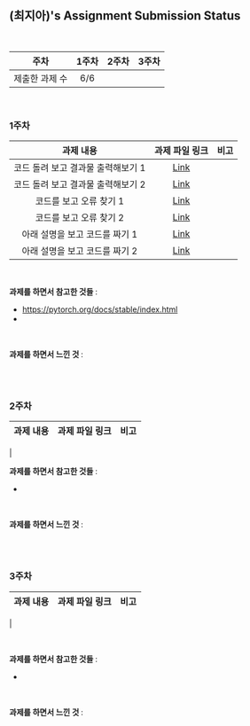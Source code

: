 ## (최지아)'s Assignment Submission Status

<br>

| 주차 | 1주차 | 2주차 | 3주차 |
| :---: | :---: | :---: | :---: |
| 제출한 과제 수 | 6/6 | 
<br>

### 1주차

| 과제 내용 | 과제 파일 링크 | 비고 |
| :---: | :---: | :---: |
| 코드 돌려 보고 결과물 출력해보기 1	| [Link](https://github.com/gachonNEKA/assignment/blob/main/1%EA%B8%B0/%EC%B5%9C%EC%A7%80%EC%95%84/1%EC%A3%BC%EC%B0%A8%201-1) |
| 코드 돌려 보고 결과물 출력해보기 2 | [Link](https://github.com/gachonNEKA/assignment/blob/main/1%EA%B8%B0/%EC%B5%9C%EC%A7%80%EC%95%84/1%EC%A3%BC%EC%B0%A8%201-2) |
| 코드를 보고 오류 찾기 1 | [Link](https://github.com/gachonNEKA/assignment/blob/main/1%EA%B8%B0/%EC%B5%9C%EC%A7%80%EC%95%84/1%EC%A3%BC%EC%B0%A8%202-1) |
| 코드를 보고 오류 찾기 2 | [Link](https://github.com/gachonNEKA/assignment/blob/main/1%EA%B8%B0/%EC%B5%9C%EC%A7%80%EC%95%84/1%EC%A3%BC%EC%B0%A8%202-2) |
| 아래 설명을 보고 코드를 짜기 1	|[Link](https://github.com/gachonNEKA/assignment/blob/main/1%EA%B8%B0/%EC%B5%9C%EC%A7%80%EC%95%84/1%EC%A3%BC%EC%B0%A8%203-1) |
| 아래 설명을 보고 코드를 짜기 2 |[Link](https://github.com/gachonNEKA/assignment/blob/main/1%EA%B8%B0/%EC%B5%9C%EC%A7%80%EC%95%84/1%EC%A3%BC%EC%B0%A8%203-2) |
<br>

<b> 과제를 하면서 참고한 것들 </b> :
- https://pytorch.org/docs/stable/index.html 
- 
<br>

<b> 과제를 하면서 느낀 것 </b> :


<br>
<br>

### 2주차

| 과제 내용 | 과제 파일 링크 | 비고 |
| :---: | :---: | :---: |
| 
<br>

<b> 과제를 하면서 참고한 것들 </b> :

- 

<br>

<b> 과제를 하면서 느낀 것 </b> :



<br>
<br>

### 3주차

| 과제 내용 | 과제 파일 링크 | 비고 |
| :---: | :---: | :---: |
| 

<br>

<b> 과제를 하면서 참고한 것들 </b> :

- 
<br>

<b> 과제를 하면서 느낀 것 </b> :



<br>
<br>
